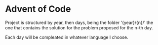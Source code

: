# Advent of Code

Project is structured by year, then days, being the folder '{year}/{n}/' the one that contains the solution for the problem proposed for the n-th day.

Each day will be compleated in whatever language I choose.
